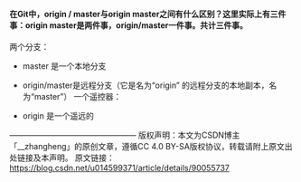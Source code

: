 #### 在Git中，origin / master与origin master之间有什么区别？这里实际上有三件事：origin master是两件事，origin/master一件事。共计三件事。

两个分支：

* master 是一个本地分支

* origin/master是远程分支（它是名为“origin” 的远程分支的本地副本，名为“master”）
  一个遥控器：

* origin 是一个遥远的

————————————————
版权声明：本文为CSDN博主「__zhangheng」的原创文章，遵循CC 4.0 BY-SA版权协议，转载请附上原文出处链接及本声明。
原文链接：https://blog.csdn.net/u014599371/article/details/90055737